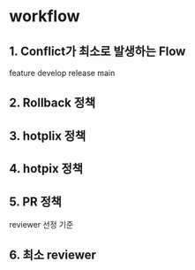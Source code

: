 # workflow

## 1. Conflict가 최소로 발생하는 Flow
feature develop release main

## 2. Rollback 정책


## 3. hotplix 정책


## 4. hotpix 정책


## 5. PR 정책
reviewer 선정 기준

## 6. 최소 reviewer 

